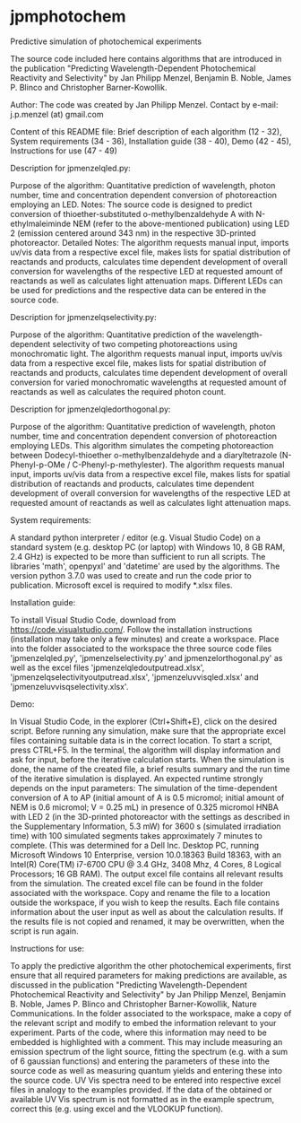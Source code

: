 # jpmphotochem
Predictive simulation of photochemical experiments

The source code included here contains algorithms that are introduced in the publication "Predicting Wavelength-Dependent Photochemical Reactivity and Selectivity" 
by Jan Philipp Menzel, Benjamin B. Noble, James P. Blinco and Christopher Barner-Kowollik. 

Author: The code was created by Jan Philipp Menzel.
Contact by e-mail: j.p.menzel (at) gmail.com

Content of this README file: Brief description of each algorithm (12 - 32), System requirements (34 - 36), Installation guide (38 - 40), Demo (42 - 45), Instructions for use (47 - 49)

Description for jpmenzelqled.py:

Purpose of the algorithm: Quantitative prediction of wavelength, photon number, time and concentration dependent conversion of photoreaction employing an LED.
Notes: The source code is designed to predict conversion of thioether-substituted o-methylbenzaldehyde A with N-ethylmaleiminde NEM (refer to the above-mentioned publication) 
using LED 2 (emission centered around 343 nm) in the respective 3D-printed photoreactor. 
Detailed Notes: The algorithm requests manual input, imports uv/vis data from a respective excel file, makes lists for spatial distribution of reactands and products, 
calculates time dependent development of overall conversion for wavelengths of the respective LED at requested amount of reactands as well as calculates light attenuation maps.
Different LEDs can be used for predictions and the respective data can be entered in the source code.

Description for jpmenzelqselectivity.py:

Purpose of the algorithm: Quantitative prediction of the wavelength-dependent selectivity of two competing photoreactions using monochromatic light.
The algorithm requests manual input, imports uv/vis data from a respective excel file, makes lists for spatial distribution of reactands and products, 
calculates time dependent development of overall conversion for varied monochromatic wavelengths at requested amount of reactands as well as calculates the required photon count.

Description for jpmenzelqledorthogonal.py:

Purpose of the algorithm: Quantitative prediction of wavelength, photon number, time and concentration dependent conversion of photoreaction employing LEDs.
This algorithm simulates the competing photoreaction between Dodecyl-thioether o-methylbenzaldehyde and a diaryltetrazole (N-Phenyl-p-OMe / C-Phenyl-p-methylester).
The algorithm requests manual input, imports uv/vis data from a respective excel file, makes lists for spatial distribution of reactands and products, 
calculates time dependent development of overall conversion for wavelengths of the respective LED at requested amount of reactands as well as calculates light attenuation maps.

System requirements:

A standard python interpreter / editor (e.g. Visual Studio Code) on a standard system (e.g. desktop PC (or laptop) with Windows 10, 8 GB RAM, 2.4 GHz) is expected to be more than sufficient to run all scripts. The libraries 'math', openpyxl' and 'datetime' are used by the algorithms. The version python 3.7.0 was used to create and run the code prior to publication. Microsoft excel is required to modify *.xlsx files.

Installation guide:

To install Visual Studio Code, download from https://code.visualstudio.com/. Follow the installation instructions (installation may take only a few minutes) and create a workspace. Place into the folder associated to the workspace the three source code files 'jpmenzelqled.py', 'jpmenzelselectivity.py' and jpmenzelorthogonal.py' as well as the excel files 'jpmenzelqledoutputread.xlsx', 'jpmenzelqselectivityoutputread.xlsx', 'jpmenzeluvvisqled.xlsx' and 'jpmenzeluvvisqselectivity.xlsx'.

Demo:

In Visual Studio Code, in the explorer (Ctrl+Shift+E), click on the desired script. Before running any simulation, make sure that the appropriate excel files containing suitable data is in the correct location. 
To start a script, press CTRL+F5. In the terminal, the algorithm will display information and ask for input, before the iterative calculation starts. When the simulation is done, the name of the created file, a brief results summary and the run time of the iterative simulation is displayed. 
An expected runtime strongly depends on the input parameters: The simulation of the time-dependent conversion of A to AP (initial amount of A is 0.5 micromol; initial amount of NEM is 0.6 micromol; V = 0.25 mL) in presence of 0.325 micromol HNBA with LED 2 (in the 3D-printed photoreactor with the settings as described in the Supplementary Information, 5.3 mW) for 3600 s (simulated irradiation time) with 100 simulated segments takes approximately 7 minutes to complete. (This was determined for a Dell Inc. Desktop PC, running Microsoft Windows 10 Enterprise, version 10.0.18363 Build 18363, with an Intel(R) Core(TM) i7-6700 CPU @ 3.4 GHz, 3408 Mhz, 4 Cores, 8 Logical Processors; 16 GB RAM).
The output excel file contains all relevant results from the simulation. The created excel file can be found in the folder associated with the workspace. Copy and rename the file to a location outside the workspace, if you wish to keep the results. 
Each file contains information about the user input as well as about the calculation results. If the results file is not copied and renamed, it may be overwritten, when the script is run again. 

Instructions for use:

To apply the predictive algorithm the other photochemical experiments, first ensure that all required parameters for making predictions are available, as discussed in the publication "Predicting Wavelength-Dependent Photochemical Reactivity and Selectivity" by Jan Philipp Menzel, Benjamin B. Noble, James P. Blinco and Christopher Barner-Kowollik, Nature Communications. 
In the folder associated to the workspace, make a copy of the relevant script and modify to embed the information relevant to your experiment. Parts of the code, where this information may need to be embedded is highlighted with a comment. This may include measuring an emission spectrum of the light source, fitting the spectrum (e.g. with a sum of 6 gaussian functions) and entering the parameters of these into the source code as well as measuring quantum yields and entering these into the source code. 
UV Vis spectra need to be entered into respective excel files in analogy to the examples provided. If the data of the obtained or available UV Vis spectrum is not formatted as in the example spectrum, correct this (e.g. using excel and the VLOOKUP function).




